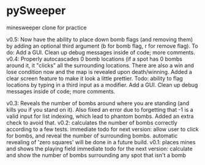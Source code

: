 # pySweeper
 minesweeper clone for practice

v0.5:
	Now have the ability to place down bomb flags (and removing them) by adding an optional third argument (b for bomb flag, r for remove flag).  To do: Add a GUI. Clean up debug messages inside of code; more comments.
v0.4:
	Properly autocascades 0 bomb locations (if a spot has 0 bombs around it, it "clicks" all the surrounding locations.  There are also a win and lose condition now and the map is revealed upon death/winning.  Added a clear screen feature to make it look a little prettier.
	Todo: ability to flag locations by typing in a third input as a modifier.  Add a GUI. Clean up debug messages inside of code; more comments.

v0.3:
	Reveals the number of bombs around where you are standing (and kills you if you stand on it).  Also fixed an error due to forgetting that -1 is a valid input for list indexing, which lead to phantom bombs.  Added an extra check to avoid that.
v0.2:
	calculates the number of bombs correctly according to a few tests.
	immediate todo for next version: allow user to click for bombs, and reveal the number of surrounding bombs.
	automatic revealing of 'zero squares' will be done in a future build.
v0.1: 
	places mines and shows the playing field
	immediate todo for the next version: calculate and show the number of bombs surrounding any spot that isn't a bomb 
	
